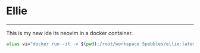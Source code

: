 # Ellie
___

This is my new ide its neovim in a docker container.

```zsh
alias vi="docker run -it -v $(pwd):/root/workspace 5pebbles/ellie:latest /bin/zsh"
```
